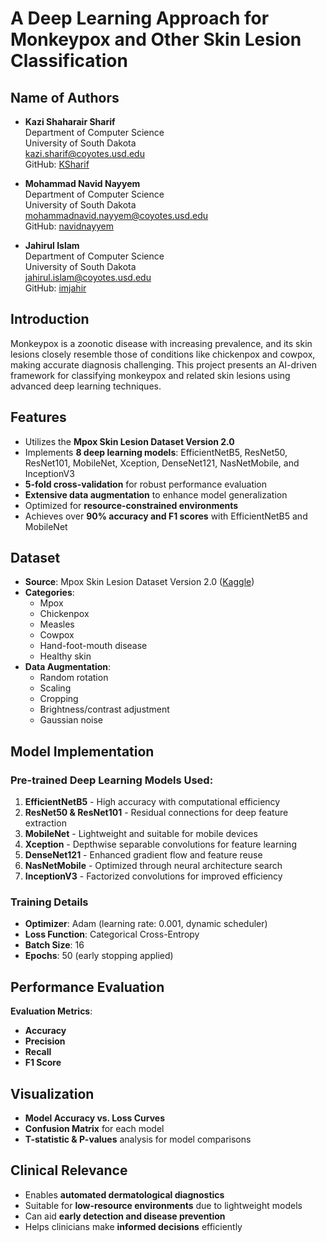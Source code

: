 # A Deep Learning Approach for Monkeypox and Other Skin Lesion Classification

## Name of Authors
- **Kazi Shaharair Sharif**  
  Department of Computer Science  
  University of South Dakota  
  [kazi.sharif@coyotes.usd.edu](mailto:kazi.sharif@coyotes.usd.edu)  
  GitHub: [KSharif](https://github.com/KSharif)

- **Mohammad Navid Nayyem**  
  Department of Computer Science  
  University of South Dakota  
  [mohammadnavid.nayyem@coyotes.usd.edu](mailto:mohammadnavid.nayyem@coyotes.usd.edu)  
  GitHub: [navidnayyem](https://github.com/navidnayyem)

- **Jahirul Islam**  
  Department of Computer Science  
  University of South Dakota  
  [jahirul.islam@coyotes.usd.edu](mailto:jahirul.islam@coyotes.usd.edu)  
  GitHub: [imjahir](https://github.com/imjahir)

## Introduction
Monkeypox is a zoonotic disease with increasing prevalence, and its skin lesions closely resemble those of conditions like chickenpox and cowpox, making accurate diagnosis challenging. This project presents an AI-driven framework for classifying monkeypox and related skin lesions using advanced deep learning techniques.

## Features
- Utilizes the **Mpox Skin Lesion Dataset Version 2.0**
- Implements **8 deep learning models**: EfficientNetB5, ResNet50, ResNet101, MobileNet, Xception, DenseNet121, NasNetMobile, and InceptionV3
- **5-fold cross-validation** for robust performance evaluation
- **Extensive data augmentation** to enhance model generalization
- Optimized for **resource-constrained environments**
- Achieves over **90% accuracy and F1 scores** with EfficientNetB5 and MobileNet

## Dataset
- **Source**: Mpox Skin Lesion Dataset Version 2.0 ([Kaggle](https://www.kaggle.com/datasets/joydippaul/mpox-skin-lesion-dataset-version-20-msld-v20))
- **Categories**:
  - Mpox
  - Chickenpox
  - Measles
  - Cowpox
  - Hand-foot-mouth disease
  - Healthy skin
- **Data Augmentation**:
  - Random rotation
  - Scaling
  - Cropping
  - Brightness/contrast adjustment
  - Gaussian noise
  
## Model Implementation
### Pre-trained Deep Learning Models Used:
1. **EfficientNetB5** - High accuracy with computational efficiency
2. **ResNet50 & ResNet101** - Residual connections for deep feature extraction
3. **MobileNet** - Lightweight and suitable for mobile devices
4. **Xception** - Depthwise separable convolutions for feature learning
5. **DenseNet121** - Enhanced gradient flow and feature reuse
6. **NasNetMobile** - Optimized through neural architecture search
7. **InceptionV3** - Factorized convolutions for improved efficiency

### Training Details
- **Optimizer**: Adam (learning rate: 0.001, dynamic scheduler)
- **Loss Function**: Categorical Cross-Entropy
- **Batch Size**: 16
- **Epochs**: 50 (early stopping applied)

## Performance Evaluation
**Evaluation Metrics**:
- **Accuracy**
- **Precision**
- **Recall**
- **F1 Score**

## Visualization
- **Model Accuracy vs. Loss Curves**
- **Confusion Matrix** for each model
- **T-statistic & P-values** analysis for model comparisons

## Clinical Relevance
- Enables **automated dermatological diagnostics**
- Suitable for **low-resource environments** due to lightweight models
- Can aid **early detection and disease prevention**
- Helps clinicians make **informed decisions** efficiently
